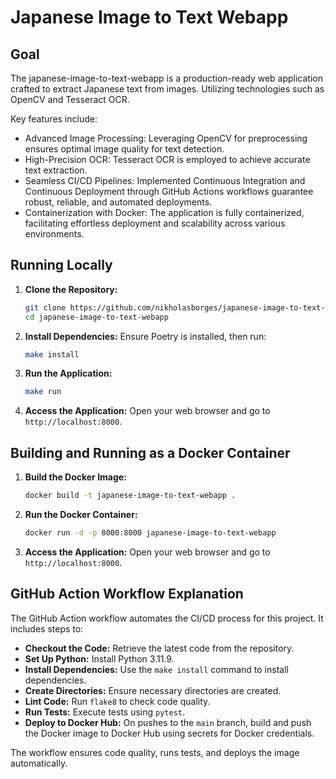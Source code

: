# Japanese Image to Text Webapp

## Goal

The japanese-image-to-text-webapp is a production-ready web application crafted to extract Japanese text from images. Utilizing technologies such as OpenCV and Tesseract OCR.

Key features include:

- Advanced Image Processing: Leveraging OpenCV for preprocessing ensures optimal image quality for text detection.
- High-Precision OCR: Tesseract OCR is employed to achieve accurate text extraction.
- Seamless CI/CD Pipelines: Implemented Continuous Integration and Continuous Deployment through GitHub Actions workflows guarantee robust, reliable, and automated deployments.
- Containerization with Docker: The application is fully containerized, facilitating effortless deployment and scalability across various environments.

## Running Locally

1. **Clone the Repository:**
   ```sh
   git clone https://github.com/nikholasborges/japanese-image-to-text-webapp.git
   cd japanese-image-to-text-webapp
   ```

2. **Install Dependencies:**
   Ensure Poetry is installed, then run:
   ```sh
   make install
   ```

4. **Run the Application:**
   ```sh
   make run
   ```

5. **Access the Application:**
   Open your web browser and go to `http://localhost:8000`.

## Building and Running as a Docker Container

1. **Build the Docker Image:**
   ```sh
   docker build -t japanese-image-to-text-webapp .
   ```

2. **Run the Docker Container:**
   ```sh
   docker run -d -p 8000:8000 japanese-image-to-text-webapp
   ```

3. **Access the Application:**
   Open your web browser and go to `http://localhost:8000`.

## GitHub Action Workflow Explanation

The GitHub Action workflow automates the CI/CD process for this project. It includes steps to:

- **Checkout the Code:** Retrieve the latest code from the repository.
- **Set Up Python:** Install Python 3.11.9.
- **Install Dependencies:** Use the `make install` command to install dependencies.
- **Create Directories:** Ensure necessary directories are created.
- **Lint Code:** Run `flake8` to check code quality.
- **Run Tests:** Execute tests using `pytest`.
- **Deploy to Docker Hub:** On pushes to the `main` branch, build and push the Docker image to Docker Hub using secrets for Docker credentials.

The workflow ensures code quality, runs tests, and deploys the image automatically.
```
